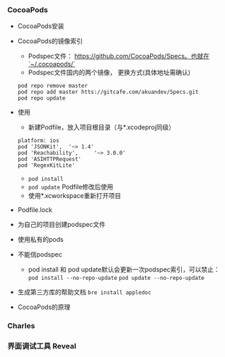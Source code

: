 

### CocoaPods
- CocoaPods安装
- CocoaPods的镜像索引
    + Podspec文件： https://github.com/CocoaPods/Specs。也就在`~/.cocoapods/`
    + Podspec文件国内的两个镜像， 更换方式(具体地址需确认)
    ```
    pod repo remove master
    pod repo add master htts://gitcafe.com/akuandev/Specs.git
    pod repo update
    ```

- 使用
    + 新建Podfile，放入项目根目录（与*.xcodeproj同级）
    ```
    platform: ios
    pod 'JSONKit',  '~> 1.4'
    pod 'Reachability',     '~> 3.0.0'
    pod 'ASIHTTPRequest'
    pod 'RegexKitLite'
    ```
    + `pod install`
    + `pod update`  Podfile修改后使用
    + 使用*.xcworkspace重新打开项目

- Podfile.lock
- 为自己的项目创建podspec文件
- 使用私有的pods
- 不能信podspec
    + pod install 和 pod update默认会更新一次podspec索引，可以禁止：  
    `pod install --no-repo-update`
    `pod update --no-repo-update`
- 生成第三方库的帮助文档 `bre install appledoc`
- CocoaPods的原理

### Charles

### 界面调试工具 Reveal
